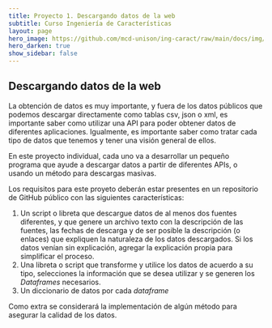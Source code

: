```yaml
---
title: Proyecto 1. Descargando datos de la web
subtitle: Curso Ingeniería de Características
layout: page
hero_image: https://github.com/mcd-unison/ing-caract/raw/main/docs/img/API-banner.jpg
hero_darken: true
show_sidebar: false
---
```



## Descargando datos de la web

La obtención de datos es muy importante, y fuera de los datos públicos que podemos descargar directamente como tablas csv, json o xml, es importante saber como utilizar una API para poder obtener datos de diferentes aplicaciones. Igualmente, es importante saber como tratar cada tipo de datos que tenemos y tener una visión general de ellos.

En este proyecto individual, cada uno va a desarrollar un pequeño programa que ayude a descargar datos a partir de diferentes APIs, o usando un método para descargas masivas. 

Los requisitos para este proyeto deberán estar presentes en un repositorio de GitHub público con las siguientes características:

1. Un script o libreta que descargue datos de al menos dos fuentes diferentes, y que genere un archivo texto con la descripción de las fuentes, las fechas de descarga y de ser posible la descripción (o enlaces) que expliquen la naturaleza de los datos descargados. Si los datos venían sin explicación, agregar la explicación propia para simplificar el proceso.
2. Una libreta o script que transforme y utilice los datos de acuerdo a su tipo, selecciones la información que se desea utilizar y se generen los *Dataframes* necesarios.
3. Un diccionario de datos por cada *dataframe*

Como extra se considerará la implementación de algún método para asegurar la calidad de los datos.


